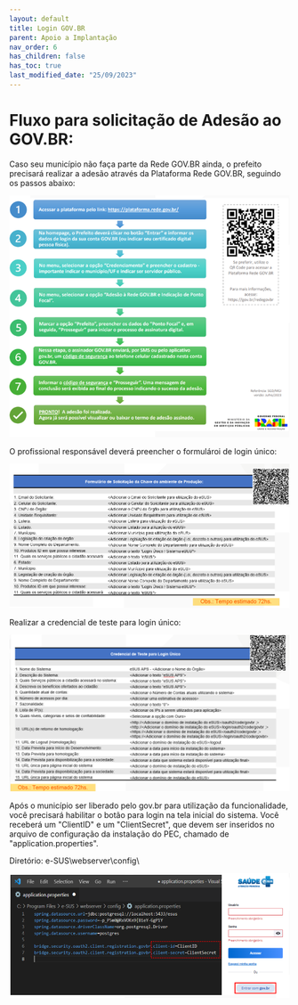 ```yaml
---
layout: default
title: Login GOV.BR
parent: Apoio a Implantação
nav_order: 6
has_children: false
has_toc: true
last_modified_date: "25/09/2023"
---
```


# Fluxo para solicitação de Adesão ao GOV.BR:

Caso seu município não faça parte da Rede GOV.BR ainda, o prefeito precisará realizar a adesão através da Plataforma Rede GOV.BR, seguindo os passos abaixo:

![](media/010.png)

O profissional responsável deverá preencher o formulároi de login único:

![](media/011.png)

Realizar a credencial de teste para login único:

![](media/012.png)

Após o município ser liberado pelo gov.br para utilização da funcionalidade, você precisará habilitar o botão para login na tela inicial do sistema. Você receberá um "ClientID" e um "ClientSecret", que devem ser inseridos no arquivo de configuração da instalação do PEC, chamado de "application.properties".

Diretório: e-SUS\webserver\config\

![](media/013.png)

